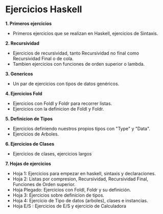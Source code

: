 # Ejercicios Haskell 

__1. Primeros ejercicios__

* Primeros ejercicios que se realizan en Haskell, ejercicios de Sintaxis.

__2. Recursividad__

* Ejercicios de recursividad, tanto Recursividad no final como Recursividad Final o de cola.
* Tambien ejercicios con funciones de orden superior o lambda.

__3. Genericos__

* Un par de ejercicios con tipos de datos genéricos.

__4. Ejercicios Fold__

* Ejercicios con Foldl y Foldr para recorrer listas.
* Ejercicios con la definicion de Foldl y Foldr.

__5. Definicion de Tipos__

* Ejercicios definiendo nuestros propios tipos con "Type" y "Data". 
* Ejercicios de Arboles.

__6. Ejercicios de Clases__

* Ejercicios de clases, ejercicios largos

__7. Hojas de ejercicios__

* Hoja 1: Ejercicios para empezar en haskell, sintaxis y declaraciones.
* Hoja 2: Listas por compresion, Recursividad, Recursividad Final, Funciones de Orden superior.
* Hoja Plegado: Ejercicios con Foldl, Foldr y su definición.
* Hoja 3: Ejercicios sobre definicion de tipos.
* Hoja 4: Ejercicio de Tipo de datos (arboles), clases e instancias.
* Hoja E/S : Ejercicios de E/S y ejercicio de Calculadora
